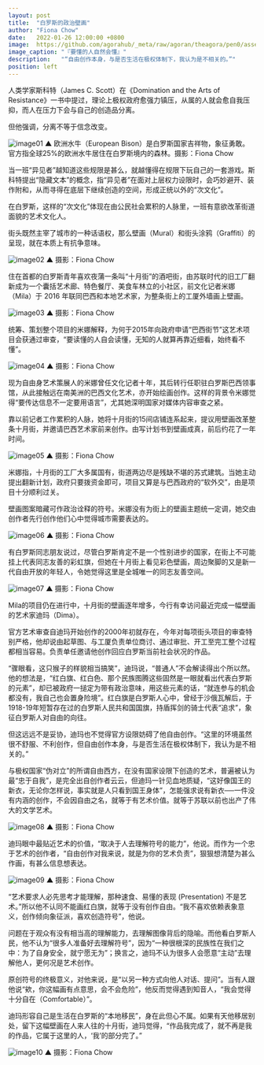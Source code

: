 ```yaml
---
layout: post
title:  "白罗斯的政治壁画"
author: "Fiona Chow"
date:   2022-01-26 12:00:00 +0800
image:  https://github.com/agorahub/_meta/raw/agoran/theagora/pen0/assets/images/a1/0x0e_a1_l-20220126.jpg
image_caption: "『要懂的人自然会懂』"
description:   "“自由创作本身，与是否生活在极权体制下，我认为是不相关的。”"
position: left
---
```


人类学家斯科特（James C. Scott）在《Domination and the Arts of Resistance》一书中提过，理论上极权政府愈强力镇压，从属的人就会愈自我压抑，而人在压力下会与自己的创造品分离。

但他强调，分离不等于信念改变。

<!--more-->

![image01](https://github.com/agorahub/_meta/raw/agoran/theagora/pen0/assets/images/a1/0x0e_a1_l-20220126-01.jpg)
▲ 欧洲水牛（European Bison）是白罗斯国家吉祥物，象征勇敢。官方指全球25%的欧洲水牛居住在白罗斯境内的森林。摄影：Fiona Chow

当一班“异见者”越知道这些规限是甚么，就越懂得在规限下玩自己的一套游戏。斯科特提出“隐藏文本”的概念，指“异见者”在面对上层权力设限时，会巧妙避开、装作附和，从而寻得在底层下继续创造的空间，形成正统以外的“次文化”。

在白罗斯，这样的“次文化”体现在由公民社会累积的人脉里，一班有意欲改革街道面貌的艺术文化人。

街头既然主宰了城市的一种话语权，那么壁画（Mural）和街头涂鸦（Graffiti）的呈现，就在本质上有抗争意味。

![image02](https://github.com/agorahub/_meta/raw/agoran/theagora/pen0/assets/images/a1/0x0e_a1_l-20220126-02.jpg)
▲ 摄影：Fiona Chow

住在首都的白罗斯青年喜欢夜蒲一条叫“十月街”的酒吧街，由苏联时代的旧工厂翻新成为一个囊括艺术廊、特色餐厅、美食车林立的小社区，前文化记者米娜（Mila）于 2016 年联同巴西和本地艺术家，为整条街上的工厦外墙画上壁画。

![image03](https://github.com/agorahub/_meta/raw/agoran/theagora/pen0/assets/images/a1/0x0e_a1_l-20220126-03.jpg)
▲ 摄影：Fiona Chow

统筹、策划整个项目的米娜解释，为何于2015年向政府申请“巴西街节”这艺术项目会获通过审查，“要读懂的人自会读懂，无知的人就算再靠近细看，始终看不懂”。

![image04](https://github.com/agorahub/_meta/raw/agoran/theagora/pen0/assets/images/a1/0x0e_a1_l-20220126-04.jpg)
▲ 摄影：Fiona Chow

现为自由身艺术策展人的米娜曾任文化记者十年，其后转行任职驻白罗斯巴西领事馆，从此接触远在南美洲的巴西文化艺术，亦开始绘画创作。这样的背景令米娜觉得“要传达信息不一定要用语言”，尤其她深明国家对媒体内容审查之紧。

靠以前记者工作累积的人脉，她将十月街的15间店铺连系起来，提议用壁画改革整条十月街，并邀请巴西艺术家前来创作。由写计划书到壁画成真，前后约花了一年时间。

![image05](https://github.com/agorahub/_meta/raw/agoran/theagora/pen0/assets/images/a1/0x0e_a1_l-20220126-05.jpg)
▲ 摄影：Fiona Chow

米娜指，十月街的工厂大多属国有，街道两边尽是残缺不堪的苏式建筑。当她主动提出翻新计划，政府只要拨资金即可，项目又算是与巴西政府的“软外交”，由是项目十分顺利过关。

壁画图案暗藏可作政治诠释的符号。米娜没有为街上的壁画主题统一定调，她交由创作者先行创作他们心中觉得城市需要表达的。

![image06](https://github.com/agorahub/_meta/raw/agoran/theagora/pen0/assets/images/a1/0x0e_a1_l-20220126-06.jpg)
▲ 摄影：Fiona Chow

有白罗斯同志朋友说过，尽管白罗斯肯定不是一个性别进步的国家，在街上不可能挂上代表同志友善的彩虹旗，但她在十月街上看见彩色壁画，周边聚脚的又是新一代自由开放的年轻人，令她觉得这里是全城唯一的同志友善空间。

![image07](https://github.com/agorahub/_meta/raw/agoran/theagora/pen0/assets/images/a1/0x0e_a1_l-20220126-07.jpg)
▲ 摄影：Fiona Chow

Mila的项目仍在进行中，十月街的壁画逐年增多，今行有幸访问最近完成一幅壁画的艺术家迪玛（Dima）。

官方艺术审查自迪玛开始创作的2000年初就存在，今年对每项街头项目的审查特别严格，他却说由起草图、与工厦负责单位商讨、通过审批、开工至完工整个过程都相当容易。负责单任邀请他创作回应白罗斯当前社会状况的作品。

“骤眼看，这只猴子的样貌相当搞笑”，迪玛说，“普通人”不会解读得出个所以然。他的想法是，“红白旗、红白色、那个民族图腾这些固然是一眼就看出代表白罗斯的元素”，却已被政府一搥定为带有政治意味，用这些元素的话，“就连参与的机会都没有，我自己也会置身险境”。红白旗是白罗斯人心中，曾经于沙俄瓦解后，于1918-19年短暂存在过的白罗斯人民共和国国旗，持盾挥剑的骑士代表“追求”，象征白罗斯人对自由的向往。

但这远远不是妥协，迪玛也不觉得官方设限妨碍了他自由创作。“这里的环境虽然很不舒服、不利创作，但自由创作本身，与是否生活在极权体制下，我认为是不相关的。”

与极权国家“伪对立”的所谓自由西方，在没有国家设限下创造的艺术，普遍被认为最“忠于自我”，是完全出自创作者云云，但迪玛一针见血地质疑，“这好像国王的新衣，无论你怎样说，事实就是人只看到国王身体”，怎能强求说有新衣──一件没有内涵的创作，不会因自由之名，就等于有艺术价值。就等于苏联以前也出产了伟大的文学艺术。

![image08](https://github.com/agorahub/_meta/raw/agoran/theagora/pen0/assets/images/a1/0x0e_a1_l-20220126-08.jpg)
▲ 摄影：Fiona Chow

迪玛眼中最贴近艺术的价值，“取决于人去理解符号的能力”，他说。而作为一个忠于艺术的创作者，“自由创作对我来说，就是为你的艺术负责”，狠狠想清楚为甚么作画，有甚么信息想表达。

![image09](https://github.com/agorahub/_meta/raw/agoran/theagora/pen0/assets/images/a1/0x0e_a1_l-20220126-09.jpg)
▲ 摄影：Fiona Chow

“艺术要求人必先思考才能理解，那种速食、易懂的表现 (Presentation) 不是艺术。”所以他不认同不能画红白旗，就等于没有创作自由。“我不喜欢依赖表象意义，创作倾向象征派，喜欢创造符号”，他说。

问题在于观众有没有相当高的理解能力，去理解图像背后的隐喻。而他看白罗斯人民，他不认为“很多人准备好去理解符号”，因为“一种很根深的民族性在我们之中：为了自身安全，就宁愿无为”；换言之，迪玛不认为很多人会愿意“主动”去理解他人，更何况是艺术创作。

原创符号的终极意义，对他来说，是“以另一种方式向他人对话、提问”。当有人跟他说“欸，你这幅画有点意思，会不会危险”，他反而觉得遇到知音人，“我会觉得十分自在（Comfortable）”。

迪玛形容自己是生活在白罗斯的“本地移民”，身在此但心不属。如果有天他移居别处，留下这幅壁画在人来人往的十月街，迪玛觉得，“作品我完成了，就不再是我的作品，它属于这里的人，‘我’的部分完了。”

![image10](https://github.com/agorahub/_meta/raw/agoran/theagora/pen0/assets/images/a1/0x0e_a1_l-20220126-10.jpg)
▲ 摄影：Fiona Chow
